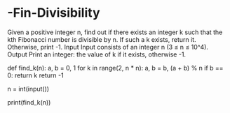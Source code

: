 # -Fin-Divisibility
Given a positive integer n, find out if there exists an integer k such that the kth Fibonacci number is divisible by n. If such a k exists, return it. Otherwise, print -1. Input Input consists of an integer n (3 ≤ n ≤ 10^4). Output Print an integer: the value of k if it exists, otherwise -1.

def find_k(n):
    a, b = 0, 1
    for k in range(2, n * n): 
        a, b = b, (a + b) % n
        if b == 0:
            return k
    return -1

n = int(input())

print(find_k(n))
